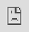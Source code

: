 ```yaml
---
layout: post
title: "(G)아이들, 포미닛의 파워풀한 릴레이 댄스 커버 공개 - 크레이지!"
author: "undefined"
thumbnail: "https://www.allkpop.com/upload/2021/01/content/300727/thumb/1612009644_bartkun.jpg"
tags: 
---
```




<div class="video_wrapper" style="padding-top: 56.25%;">
    <iframe id="player" class="main_video" src="https://www.youtube.com/embed/JJk7Pd4XSzs" width="100%" height="100%" frameborder="0" allowfullscreen="" style="display: block !important; position: absolute; top: 0px; left: 0px; width: 100%; height: 100%;"></iframe>
</div>


(G)아이들이 포미닛 - 크레이지의 파워풀한 릴레이 댄스 커버를 공개합니다.
위의 동영상을 보실 수 있습니다.